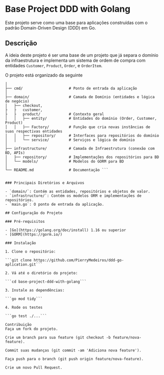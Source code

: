 # Base Project DDD with Golang

Este projeto serve como uma base para aplicações construídas com o padrão Domain-Driven Design (DDD) em Go.

## Descrição

A ideia deste projeto é ser uma base de um projeto que já separa o domínio da infraestrutura e implementa um sistema de ordem de compra com entidades `Customer`, `Product`, `Order`, e `OrderItem`.

O projeto está organizado da seguinte 

```base-project-ddd-with-golang/
│
├── cmd/                     # Ponto de entrada da aplicação
│
├── domain/                  # Camada de Domínio (entidades e lógica de negócio)
│   ├── checkout,
├   ├   customer,
├   ├   product/             # Contexto geral
│   │   ├── entity/          # Entidades do domínio (Order, Customer, Product)
│   │   ├── Factory/         # Função que cria novas instâncias de suas respectivas entidades
│   │   ├── repository/      # Interfaces para repositórios do domínio
│   │   └── service/         # Serviços e lógica de domínio
│
├── infrastructure/          # Camada de Infraestrutura (conexão com BD, APIs)
│   ├── repository/          # Implementações dos repositórios para BD
│   └── models/              # Modelos do GORM para BD
│
└── README.md                # Documentação ```


### Principais Diretórios e Arquivos

- `domain/`: Contém as entidades, repositórios e objetos de valor.
- `infrastructure/`: Contém os modelos ORM e implementações de repositórios.
- `main.go`: O ponto de entrada da aplicação.

## Configuração do Projeto

### Pré-requisitos

- [Go](https://golang.org/doc/install) 1.16 ou superior
- [GORM](https://gorm.io/)

### Instalação

1. Clone o repositório:

```git clone https://github.com/PierryMedeiros/ddd-go-aplication.git```

2. Vá até o diretório do projeto:

```cd base-project-ddd-with-golang```

3. Instale as dependências:

```go mod tidy```

4. Rode os testes

```go test ./...```

Contribuição
Faça um fork do projeto.

Crie um branch para sua feature (git checkout -b feature/nova-feature).

Commit suas mudanças (git commit -am 'Adiciona nova feature').

Faça push para o branch (git push origin feature/nova-feature).

Crie um novo Pull Request.